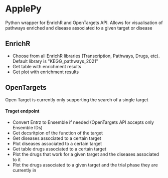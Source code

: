 # ApplePy
Python wrapper for EnrichR and OpenTargets API. Allows for visualisation of pathways enriched and disease associated to a given target or disease

## EnrichR
- Choose from all EnrichR libraries (Transcription, Pathways, Drugs, etc). Default library is "KEGG_pathways_2021"
- Get table with enrichment results
- Get plot with enrichment results

## OpenTargets
Open Target is currently only supporting the search of a single target

#### Traget endpoint
- Convert Entrz to Ensemble if needed (OpenTargets API accepts only Ensemble IDs)
- Get decsritpion of the function of the target
- Get diseases associated to a certain target
- Plot diseases associated to a certain target
- Get table drugs associated to a certain target
- Plot the drugs that work for a given target and the diseases associated to it
- Plot the drugs associated to a given target and the trial phase they are currently in
